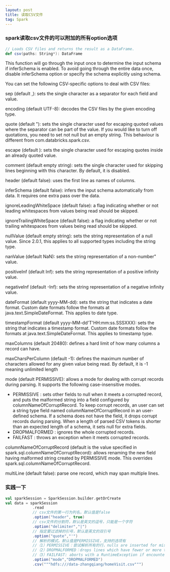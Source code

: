```yaml
---
layout: post
title: 读取CSV文件
tag: Spark
---
```


### spark读取csv文件的可以附加的所有option选项
```scala
// Loads CSV files and returns the result as a DataFrame.
def csv(paths: String*): DataFrame
```
This function will go through the input once to determine the input schema if inferSchema is enabled. To avoid going through the entire data once, disable inferSchema option or specify the schema explicitly using schema.

You can set the following CSV-specific options to deal with CSV files:

sep (default ,): sets the single character as a separator for each field and value.

encoding (default UTF-8): decodes the CSV files by the given encoding type.

quote (default "): sets the single character used for escaping quoted values where the separator can be part of the value. If you would like to turn off quotations, you need to set not null but an empty string. This behaviour is different from com.databricks.spark.csv.

escape (default \): sets the single character used for escaping quotes inside an already quoted value.

comment (default empty string): sets the single character used for skipping lines beginning with this character. By default, it is disabled.

header (default false): uses the first line as names of columns.

inferSchema (default false): infers the input schema automatically from data. It requires one extra pass over the data.

ignoreLeadingWhiteSpace (default false): a flag indicating whether or not leading whitespaces from values being read should be skipped.

ignoreTrailingWhiteSpace (default false): a flag indicating whether or not trailing whitespaces from values being read should be skipped.

nullValue (default empty string): sets the string representation of a null value. Since 2.0.1, this applies to all supported types including the string type.

nanValue (default NaN): sets the string representation of a non-number" value.

positiveInf (default Inf): sets the string representation of a positive infinity value.

negativeInf (default -Inf): sets the string representation of a negative infinity value.

dateFormat (default yyyy-MM-dd): sets the string that indicates a date format. Custom date formats follow the formats at java.text.SimpleDateFormat. This applies to date type.

timestampFormat (default yyyy-MM-dd'T'HH:mm:ss.SSSXXX): sets the string that indicates a timestamp format. Custom date formats follow the formats at java.text.SimpleDateFormat. This applies to timestamp type.

maxColumns (default 20480): defines a hard limit of how many columns a record can have.

maxCharsPerColumn (default -1): defines the maximum number of characters allowed for any given value being read. By default, it is -1 meaning unlimited length

mode (default PERMISSIVE): allows a mode for dealing with corrupt records during parsing. It supports the following case-insensitive modes.
* PERMISSIVE : sets other fields to null when it meets a corrupted record, and puts the malformed string into a field configured by columnNameOfCorruptRecord. To keep corrupt records, an user can set a string type field named columnNameOfCorruptRecord in an user-defined schema. If a schema does not have the field, it drops corrupt records during parsing. When a length of parsed CSV tokens is shorter than an expected length of a schema, it sets null for extra fields.
* DROPMALFORMED : ignores the whole corrupted records.
* FAILFAST : throws an exception when it meets corrupted records.

columnNameOfCorruptRecord (default is the value specified in spark.sql.columnNameOfCorruptRecord): allows renaming the new field having malformed string created by PERMISSIVE mode. This overrides spark.sql.columnNameOfCorruptRecord.

multiLine (default false): parse one record, which may span multiple lines.

### 实践一下
```scala
val sparkSession = SparkSession.builder.getOrCreate
val data = sparkSession
            .read
            // csv文件的第一行为列名，默认值是false
            .option("header", true)
            // csv文件的分割符，默认是英文的逗号，只能是一个字符
            .option("delimiter","|")
            // 指定要过滤掉的引号，默认是英文的双引号
            .option("quote","'")
            // 解析的模式。默认值是PERMISSIVE，支持的选项有
            //（1）PERMISSIVE：尝试解析所有的行，nulls are inserted for missing tokens and extra tokens are ignored.
            //（2）DROPMALFORMED：drops lines which have fewer or more tokens than expected
            //（3）FAILFAST: aborts with a RuntimeException if encounters any malformed line
            .option("mode","DROPMALFORMED")
            .csv("""hdfs:///data-zhangqiang/homeVisit.csv""")
                              
```
    
